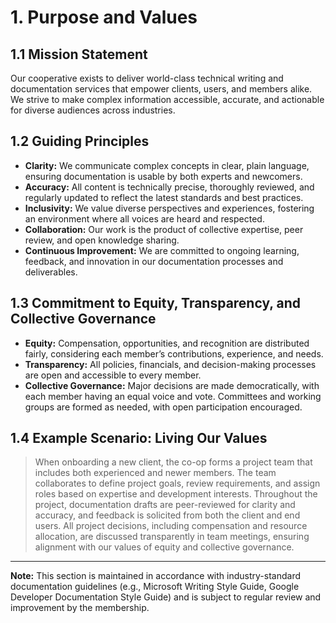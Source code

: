 # 1. Purpose and Values

## 1.1 Mission Statement
Our cooperative exists to deliver world-class technical writing and documentation services that empower clients, users, and members alike. We strive to make complex information accessible, accurate, and actionable for diverse audiences across industries.

## 1.2 Guiding Principles
- **Clarity:** We communicate complex concepts in clear, plain language, ensuring documentation is usable by both experts and newcomers.
- **Accuracy:** All content is technically precise, thoroughly reviewed, and regularly updated to reflect the latest standards and best practices.
- **Inclusivity:** We value diverse perspectives and experiences, fostering an environment where all voices are heard and respected.
- **Collaboration:** Our work is the product of collective expertise, peer review, and open knowledge sharing.
- **Continuous Improvement:** We are committed to ongoing learning, feedback, and innovation in our documentation processes and deliverables.

## 1.3 Commitment to Equity, Transparency, and Collective Governance
- **Equity:** Compensation, opportunities, and recognition are distributed fairly, considering each member’s contributions, experience, and needs.
- **Transparency:** All policies, financials, and decision-making processes are open and accessible to every member.
- **Collective Governance:** Major decisions are made democratically, with each member having an equal voice and vote. Committees and working groups are formed as needed, with open participation encouraged.

## 1.4 Example Scenario: Living Our Values
> When onboarding a new client, the co-op forms a project team that includes both experienced and newer members. The team collaborates to define project goals, review requirements, and assign roles based on expertise and development interests. Throughout the project, documentation drafts are peer-reviewed for clarity and accuracy, and feedback is solicited from both the client and end users. All project decisions, including compensation and resource allocation, are discussed transparently in team meetings, ensuring alignment with our values of equity and collective governance.

---

**Note:** This section is maintained in accordance with industry-standard documentation guidelines (e.g., Microsoft Writing Style Guide, Google Developer Documentation Style Guide) and is subject to regular review and improvement by the membership.
